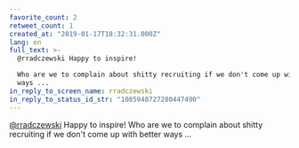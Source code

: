 ```yaml
---
favorite_count: 2
retweet_count: 1
created_at: "2019-01-17T18:32:31.000Z"
lang: en
full_text: >-
  @rradczewski Happy to inspire!

  Who are we to complain about shitty recruiting if we don't come up with better
  ways ...
in_reply_to_screen_name: rradczewski
in_reply_to_status_id_str: "1085948727280447490"
---
```


[@rradczewski](https://twitter.com/rradczewski) Happy to inspire! Who are we to
complain about shitty recruiting if we don't come up with better ways ...
